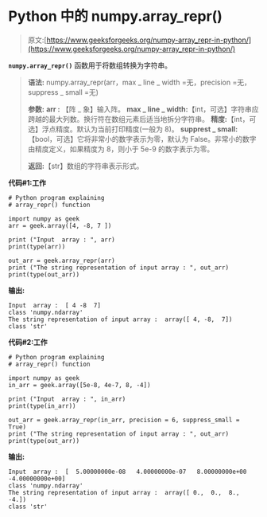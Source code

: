 # Python 中的 numpy.array_repr()

> 原文:[https://www.geeksforgeeks.org/numpy-array_repr-in-python/](https://www.geeksforgeeks.org/numpy-array_repr-in-python/)

**`numpy.array_repr()`** 函数用于将数组转换为字符串。

> **语法:** numpy.array_repr(arr，max _ line _ width =无，precision =无，suppress _ small =无)
> 
> **参数:**
> **arr :** 【阵 _ 象】输入阵。
> **max _ line _ width:**【int，可选】字符串应跨越的最大列数。换行符在数组元素后适当地拆分字符串。
> **精度:**【int，可选】浮点精度。默认为当前打印精度(一般为 8)。
> **supprest _ small:**【bool，可选】它将非常小的数字表示为零，默认为 False。非常小的数字由精度定义，如果精度为 8，则小于 5e-9 的数字表示为零。
> 
> **返回:**【str】数组的字符串表示形式。

**代码#1:工作**

```
# Python program explaining
# array_repr() function

import numpy as geek
arr = geek.array([4, -8, 7 ])

print ("Input  array : ", arr)
print(type(arr))

out_arr = geek.array_repr(arr)
print ("The string representation of input array : ", out_arr) 
print(type(out_arr))
```

**输出:**

```
Input  array :  [ 4 -8  7]
class 'numpy.ndarray'
The string representation of input array :  array([ 4, -8,  7])
class 'str'

```

**代码#2:工作**

```
# Python program explaining
# array_repr() function

import numpy as geek
in_arr = geek.array([5e-8, 4e-7, 8, -4])

print ("Input  array : ", in_arr)
print(type(in_arr))

out_arr = geek.array_repr(in_arr, precision = 6, suppress_small = True)
print ("The string representation of input array : ", out_arr) 
print(type(out_arr))
```

**输出:**

```
Input  array :  [  5.00000000e-08   4.00000000e-07   8.00000000e+00  -4.00000000e+00]
class 'numpy.ndarray'
The string representation of input array :  array([ 0.,  0.,  8., -4.])
class 'str'

```